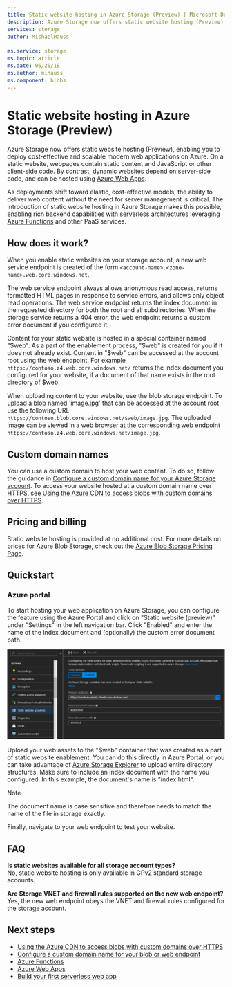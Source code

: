 ```yaml
---
title: Static website hosting in Azure Storage (Preview) | Microsoft Docs
description: Azure Storage now offers static website hosting (Preview), providing a cost-effective, scalable solution for hosting modern web applications.  
services: storage
author: MichaelHauss

ms.service: storage
ms.topic: article
ms.date: 06/26/18
ms.author: mihauss
ms.component: blobs
---
```


# Static website hosting in Azure Storage (Preview)
Azure Storage now offers static website hosting (Preview), enabling you to deploy cost-effective and scalable modern web applications on Azure. On a static website, webpages contain static content and JavaScript or other client-side code. By contrast, dynamic websites depend on server-side code, and can be hosted using [Azure Web Apps](/app-service/app-service-web-overview.md).

As deployments shift toward elastic, cost-effective models, the ability to deliver web content without the need for server management is critical. The introduction of static website hosting in Azure Storage makes this possible, enabling rich backend capabilities with serverless architectures leveraging [Azure Functions](/azure-functions/functions-overview.md) and other PaaS services.

## How does it work?
When you enable static websites on your storage account, a new web service endpoint is created of the form `<account-name>.<zone-name>.web.core.windows.net`.

The web service endpoint always allows anonymous read access, returns formatted HTML pages in response to service errors, and allows only object read operations. The web service endpoint returns the index document in the requested directory for both the root and all subdirectories. When the storage service returns a 404 error, the web endpoint returns a custom error document if you configured it.

Content for your static website is hosted in a special container named "$web". As a part of the enablement process, "$web" is created for you if it does not already exist. Content in "$web" can be accessed at the account root using the web endpoint. For example `https://contoso.z4.web.core.windows.net/` returns the index document you configured for your website, if a document of that name exists in the root directory of $web.

When uploading content to your website, use the blob storage endpoint. To upload a blob named 'image.jpg' that can be accessed at the account root use the following URL
`https://contoso.blob.core.windows.net/$web/image.jpg`. The uploaded image can be viewed in a web browser at the corresponding web endpoint `https://contoso.z4.web.core.windows.net/image.jpg`.


## Custom domain names
You can use a custom domain to host your web content. To do so, follow the guidance in [Configure a custom domain name for your Azure Storage account](storage-custom-domain-name.md). To access your website hosted at a custom domain name over HTTPS, see [Using the Azure CDN to access blobs with custom domains over HTTPS](storage-https-custom-domain-cdn.md).

## Pricing and billing
Static website hosting is provided at no additional cost. For more details on prices for Azure Blob Storage, check out the [Azure Blob Storage Pricing Page](https://azure.microsoft.com/pricing/details/storage/blobs/).

## Quickstart
### Azure portal
To start hosting your web application on Azure Storage, you can configure the feature using the Azure Portal and click on "Static website (preview)" under "Settings" in the left navigation bar. Click "Enabled" and enter the name of the index document and (optionally) the custom error document path.

![](media/storage-blob-static-website/storage-blob-static-website-portal-config.PNG)

Upload your web assets to the "$web" container that was created as a part of static website enablement. You can do this directly in Azure Portal, or you can take advantage of [Azure Storage Explorer](https://azure.microsoft.com/features/storage-explorer/) to upload entire directory structures. Make sure to include an index document with the name you configured. In this example, the document's name is "index.html".

> [!NOTE]
> The document name is case sensitive and therefore needs to match the name of the file in storage exactly.

Finally, navigate to your web endpoint to test your website.

## FAQ
**Is static websites available for all storage account types?**  
No, static website hosting is only available in GPv2 standard storage accounts.

**Are Storage VNET and firewall rules supported on the new web endpoint?**  
Yes, the new web endpoint obeys the VNET and firewall rules configured for the storage account.

## Next steps
* [Using the Azure CDN to access blobs with custom domains over HTTPS](storage-https-custom-domain-cdn.md)
* [Configure a custom domain name for your blob or web endpoint](storage-custom-domain-name.md)
* [Azure Functions](/azure-functions/functions-overview.md)
* [Azure Web Apps](/app-service/app-service-web-overview.md)
* [Build your first serverless web app](https://aka.ms/static-serverless-webapp)

